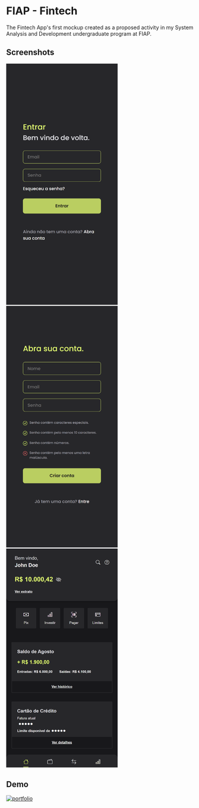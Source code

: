 # FIAP - Fintech

The Fintech App's first mockup created as a proposed activity in my System Analysis and Development undergraduate program at FIAP.

## Screenshots

<img src="./assets/login.png" alt="login page" width="300"/>
<img src="./assets/register.png" alt="register page" width="300"/>
<img src="./assets/main.png" alt="fintech main page" width="300"/>

## Demo

[![portfolio](https://img.shields.io/badge/Demo-Project-green)](https://katherineoelsner.com/)
